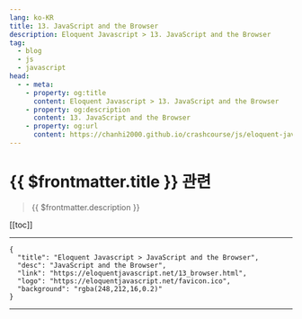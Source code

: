 ```yaml
---
lang: ko-KR
title: 13. JavaScript and the Browser
description: Eloquent Javascript > 13. JavaScript and the Browser
tag: 
  - blog
  - js
  - javascript
head:
  - - meta:
    - property: og:title
      content: Eloquent Javascript > 13. JavaScript and the Browser
    - property: og:description
      content: 13. JavaScript and the Browser
    - property: og:url
      content: https://chanhi2000.github.io/crashcourse/js/eloquent-javascript/13.html
---
```


# {{ $frontmatter.title }} 관련

> {{ $frontmatter.description }}

[[toc]]

---

```component VPCard
{
  "title": "Eloquent Javascript > JavaScript and the Browser",
  "desc": "JavaScript and the Browser",
  "link": "https://eloquentjavascript.net/13_browser.html",
  "logo": "https://eloquentjavascript.net/favicon.ico",
  "background": "rgba(248,212,16,0.2)"
}
```

---

<TagLinks />